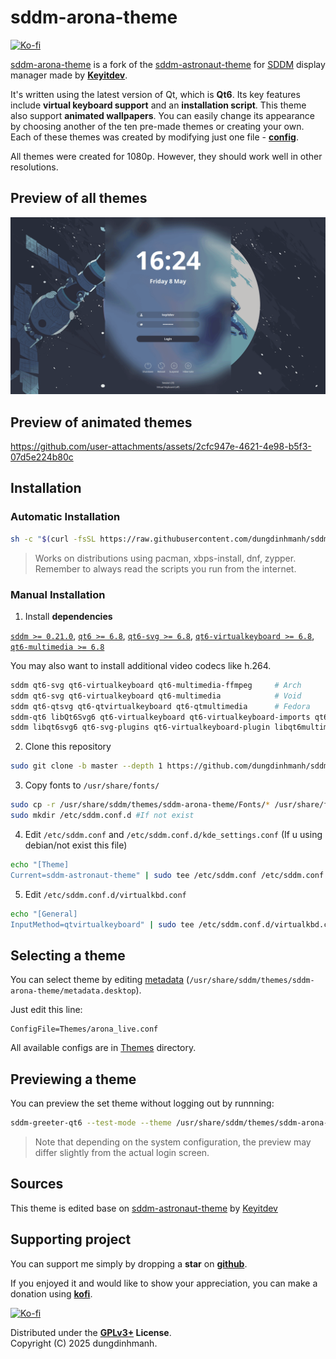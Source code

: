 # sddm-arona-theme

[![Ko-fi](https://img.shields.io/badge/support_me_on_ko--fi-F16061?style=for-the-badge&logo=kofi&logoColor=f5f5f5)](https://ko-fi.com/dungdinhmanh)

[sddm-arona-theme](https://github.com/dungdinhmanh/sddm-arona-theme) is a fork of the [sddm-astronaut-theme](https://github.com/Keyitdev/sddm-astronaut-theme) for [SDDM](https://github.com/sddm/sddm/) display manager made by **[Keyitdev](https://github.com/Keyitdev)**.

It's written using the latest version of Qt, which is **Qt6**. Its key features include **virtual keyboard support** and an **installation script**. This theme also support **animated wallpapers**. You can easily change its appearance by choosing another of the ten pre-made themes or creating your own. Each of these themes was created by modifying just one file - **[config](./Themes/arona_live.conf)**.

All themes were created for 1080p. However, they should work well in other resolutions.

## Preview of all themes

![all_themes.gif](https://github.com/Keyitdev/screenshots/blob/master/sddm-astronaut-theme/master/all_themes.gif?raw=true)

## Preview of animated themes

https://github.com/user-attachments/assets/2cfc947e-4621-4e98-b5f3-07d5e224b80c

## Installation

### Automatic Installation

```sh
sh -c "$(curl -fsSL https://raw.githubusercontent.com/dungdinhmanh/sddm-arona-theme/master/setup.sh)"
```
> Works on distributions using pacman, xbps-install, dnf, zypper.   
> Remember to always read the scripts you run from the internet.

### Manual Installation

1. Install **dependencies**

[`sddm >= 0.21.0`](https://github.com/sddm/sddm), [`qt6 >= 6.8`](https://doc.qt.io/qt-6/index.html), [`qt6-svg >= 6.8`](https://doc.qt.io/qt-6/qtsvg-index.html), [`qt6-virtualkeyboard >= 6.8`](https://doc.qt.io/qt-6/qtvirtualkeyboard-index.html), [`qt6-multimedia >= 6.8`](https://doc.qt.io/qt-6/qtmultimedia-index.html)

You may also want to install additional video codecs like h.264.

```sh
sddm qt6-svg qt6-virtualkeyboard qt6-multimedia-ffmpeg     # Arch
sddm qt6-svg qt6-virtualkeyboard qt6-multimedia            # Void
sddm qt6-qtsvg qt6-qtvirtualkeyboard qt6-qtmultimedia      # Fedora
sddm-qt6 libQt6Svg6 qt6-virtualkeyboard qt6-virtualkeyboard-imports qt6-multimedia qt6-multimedia-imports        # OpenSUSE
sddm libqt6svg6 qt6-svg-plugins qt6-virtualkeyboard-plugin libqt6multimedia6 qml6-module-qtquick-controls qml6-module-qtquick-effects libxcb-cursor0  # Debian
```

2. Clone this repository
```sh
sudo git clone -b master --depth 1 https://github.com/dungdinhmanh/sddm-arona-theme.git /usr/share/sddm/themes/sddm-astronaut-theme
```
3. Copy fonts to `/usr/share/fonts/`
```sh
sudo cp -r /usr/share/sddm/themes/sddm-arona-theme/Fonts/* /usr/share/fonts/
sudo mkdir /etc/sddm.conf.d #If not exist
```
4. Edit `/etc/sddm.conf` and `/etc/sddm.conf.d/kde_settings.conf` (If u using debian/not exist this file)
```sh
echo "[Theme]
Current=sddm-astronaut-theme" | sudo tee /etc/sddm.conf /etc/sddm.conf.d/kde_settings.conf
```
5. Edit `/etc/sddm.conf.d/virtualkbd.conf`
```sh
echo "[General]
InputMethod=qtvirtualkeyboard" | sudo tee /etc/sddm.conf.d/virtualkbd.conf
```

## Selecting a theme

You can select theme by editing [metadata](./metadata.desktop) (`/usr/share/sddm/themes/sddm-arona-theme/metadata.desktop`).

Just edit this line:
```
ConfigFile=Themes/arona_live.conf
```
All available configs are in [Themes](./Themes/) directory.

## Previewing a theme

You can preview the set theme without logging out by runnning:
```sh
sddm-greeter-qt6 --test-mode --theme /usr/share/sddm/themes/sddm-arona-theme/
```
> Note that depending on the system configuration, the preview may differ slightly from the actual login screen.

## Sources

This theme is edited base on [sddm-astronaut-theme](https://github.com/Keyitdev/sddm-astronaut-theme) by [Keyitdev](https://github.com/Keyitdev)

## Supporting project

You can support me simply by dropping a **star** on **[github](https://github.com/dungdinhmanh/sddm-arona-theme)**.

If you enjoyed it and would like to show your appreciation, you can make a donation using **[kofi](https://ko-fi.com/dungdinhmanh)**.

[![Ko-fi](https://img.shields.io/badge/support_me_on_ko--fi-F16061?style=for-the-badge&logo=kofi&logoColor=f5f5f5)](https://ko-fi.com/dungdinhmanh)

Distributed under the **[GPLv3+](https://www.gnu.org/licenses/gpl-3.0.html) License**.    
Copyright (C) 2025 dungdinhmanh.
